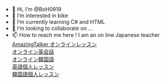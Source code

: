 - 👋 Hi, I’m @BoH0919
- 👀 I’m interested in bike
- 🌱 I’m currently learning C# and HTML
- 💞️ I’m looking to collaborate on ...
- 📫 How to reach me here ! I am an on line Japanese teacher <br>
<a href="https://jp.amazingtalker.com ">AmazingTalker オンラインレッスン</a><br>
<a href="https://jp.amazingtalker.com/tutors/english">オンライン英会話</a><br>
<a href="https://jp.amazingtalker.com/tutors/korean">オンライン韓国語</a><br>
<a href="https://jp.amazingtalker.com/tutors/english?offline=classes-near-me">英語個人レッスン</a><br>
<a href="https://jp.amazingtalker.com/tutors/korean?offline=classes-near-me">韓国語個人レッスン</a><br>


<!---
BoH0919/BoH0919 is a ✨ special ✨ repository because its `README.md` (this file) appears on your GitHub profile.
You can click the Preview link to take a look at your changes.
--->
